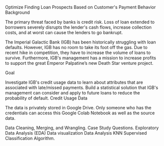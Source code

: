 Optimize Finding Loan Prospects Based on Customer's Payment Behavior
Background

The primary threat faced by banks is credit risk. Loss of loan extended to borrowers severely disrupts the lender's cash flows, increase collection costs, and at worst can cause the lenders to go bankrupt.

The Imperial Galactic Bank (IGB) has been historically struggling with loan defaults. However, IGB has no room to take its foot off the gas. Due to recent hike in competition, they have to increase the volume of loans to survive. Furthermore, IGB's management has a mission to increase profits to support the great Emperor Palpatine’s new Death Star venture project.

Goal

Investigate IGB's credit usage data to learn about attributes that are associated with late/missed payments.
Build a statistical solution that IGB's management can consider and apply to future loans to reduce the probability of default.
Credit Usage Data

The data is privately stored in Google Drive. Only someone who has the credentials can access this Google Colab Notebook as well as the source data.

Data Cleaning, Merging, and Wrangling.
Case Study Questions.
Exploratory Data Analysis (EDA)
Data visualization
Data Analysis
KNN Supervised Classification Algorithm.
